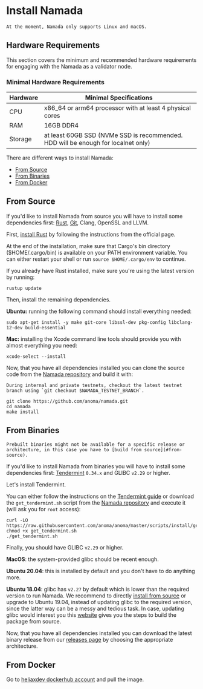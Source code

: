 # Install Namada

```admonish warning
At the moment, Namada only supports Linux and macOS. 
```

## Hardware Requirements

This section covers the minimum and recommended hardware requirements for engaging with the Namada as a validator node.

### Minimal Hardware Requirements

| Hardware | Minimal Specifications |
| -------- | -------- |
| CPU     | x86_64 or arm64 processor with at least 4 physical cores     |
| RAM     | 16GB DDR4     |
| Storage     | at least 60GB SSD (NVMe SSD is recommended. HDD will be enough for localnet only)    |

There are different ways to install Namada: 
- [From Source](#from-source) 
- [From Binaries](#from-binaries)
- [From Docker](#from-docker)

## From Source

If you'd like to install Namada from source you will have to install some dependencies first: [Rust](https://www.rust-lang.org/tools/install), [Git](https://git-scm.com/book/en/v2/Getting-Started-Installing-Git), Clang, OpenSSL and LLVM.

First, [install Rust](https://www.rust-lang.org/tools/install) by following the instructions from the official page.

At the end of the installation, make sure that Cargo's bin directory ($HOME/.cargo/bin) is available on your PATH environment variable. You can either restart your shell or run `source $HOME/.cargo/env` to continue.

If you already have Rust installed, make sure you're using the latest version by running:

```shell
rustup update
```

Then, install the remaining dependencies.

**Ubuntu:** running the following command should install everything needed:

```shell
sudo apt-get install -y make git-core libssl-dev pkg-config libclang-12-dev build-essential
```

**Mac:** installing the Xcode command line tools should provide you with almost everything you need:

```shell
xcode-select --install
```

Now, that you have all dependencies installed you can clone the source code from the [Namada repository](https://github.com/anoma/namada) and build it with:

```admonish warning
During internal and private testnets, checkout the latest testnet branch using `git checkout $NAMADA_TESTNET_BRANCH`.
```

```shell
git clone https://github.com/anoma/namada.git
cd namada 
make install
```

## From Binaries

```admonish warning
Prebuilt binaries might not be available for a specific release or architecture, in this case you have to [build from source](#from-source).
```

If you'd like to install Namada from binaries you will have to install some dependencies first: [Tendermint](https://docs.tendermint.com/master/introduction/install.html) `0.34.x` and GLIBC `v2.29` or higher.

Let's install Tendermint.

You can either follow the instructions on the [Tendermint guide](https://docs.tendermint.com/master/introduction/install.html) or download the `get_tendermint.sh` script from the [Namada repository](https://github.com/anoma/namada/blob/master/scripts/install/get_tendermint.sh) and execute it (will ask you for `root` access):

```shell
curl -LO https://raw.githubusercontent.com/anoma/anoma/master/scripts/install/get_tendermint.sh
chmod +x get_tendermint.sh
./get_tendermint.sh
```

Finally, you should have GLIBC `v2.29` or higher.

**MacOS**: the system-provided glibc should be recent enough.

**Ubuntu 20.04**: this is installed by default and you don't have to do anything more.

**Ubuntu 18.04**: glibc has `v2.27` by default which is lower than the required version to run Namada. We recommend to directly [install from source](#from-source) or upgrade to Ubuntu 19.04, instead of updating glibc to the required version, since the latter way can be a messy and tedious task. In case, updating glibc would interest you this [website](http://www.linuxfromscratch.org/lfs/view/9.0-systemd/chapter05/glibc.html) gives you the steps to build the package from source.

Now, that you have all dependencies installed you can download the latest binary release from our [releases page](https://github.com/anoma/namada/releases) by choosing the appropriate architecture.

[fixme]: <> (update docker config as soon as Anoma is transferred fully to Namada)
## From Docker

Go to [heliaxdev dockerhub account](https://hub.docker.com/r/heliaxdev/anoma) and pull the image.
